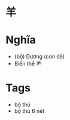 # 羊

# Nghĩa
* (bộ) Dương (con dê)
* Biến thể ⺶

# Tags
* bộ thủ
*  bộ thủ 6 nét

<script>window.HANZI_FIELD='羊';</script>

